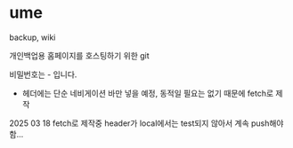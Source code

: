# ume

backup, wiki

개인백업용 홈페이지를 호스팅하기 위한 git

비밀번호는 - 입니다.

- 헤더에는 단순 네비게이션 바만 넣을 예정,
  동적일 필요는 없기 때문에 fetch로 제작

2025 03 18 fetch로 제작중 header가 local에서는 test되지 않아서 계속 push해야함...
